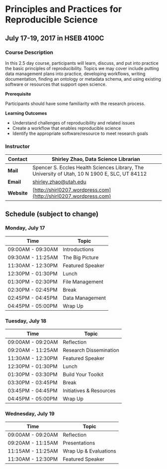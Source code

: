 # Principles and Practices for Reproducible Science 

## July 17-19, 2017 in HSEB 4100C

### Course Description

In this 2.5 day course, participants will learn, discuss, and put into practice the basic principles of reproducibility. Topics we may cover include putting data management plans into practice, developing workflows, writing documentation, finding an ontology or metadata schema, and using existing software or resources that support open science. 

**Prerequisite**

Participants should have some familiarity with the research process.

**Learning Outcomes**

  * Understand challenges of reproducibility and related issues
  * Create a workflow that enables reproducible science
  * Identify the appropriate software/resource to meet research goals

### Instructor

| Contact | Shirley Zhao, Data Science Librarian | 
| --- | --- | 
| **Mail** | Spencer S. Eccles Health Sciences Library, The University of Utah, 10 N 1900 E, SLC, UT 84112 | 
| **Email** | [shirley.zhao@utah.edu](mailto:shirley.zhao@utah.edu) |
| **Website** | [http://shirl0207.wordpress.com](http://shirl0207.wordpress.com) |

## Schedule (subject to change) 

### Monday, July 17

| Time | Topic |
| --- | --- | 
| 09:00AM - 09:30AM | Introductions | 
| 09:30AM - 11:25AM | The Big Picture | 
| 11:30AM - 12:30PM | Featured Speaker | 
| 12:30PM - 01:30PM | Lunch | 
| 01:30PM - 02:30PM | File Management | 
| 02:30PM - 02:45PM | Break | 
| 02:45PM - 04:45PM | Data Management | 
| 04:45PM - 05:00PM | Wrap Up | 

### Tuesday, July 18

| Time | Topic |
| --- | --- | 
| 09:00AM - 09:20AM | Reflection | 
| 09:20AM - 11:25AM | Research Dissemination | 
| 11:30AM - 12:30PM | Featured Speaker | 
| 12:30PM - 01:30PM | Lunch | 
| 01:30PM - 03:30PM | Build Your Toolkit | 
| 03:30PM - 03:45PM | Break | 
| 03:45PM - 04:45PM | Initiatives & Resources | 
| 04:45PM - 05:00PM | Wrap Up | 

### Wednesday, July 19 

| Time | Topic |
| --- | --- | 
| 09:00AM - 09:20AM | Reflection | 
| 09:20AM - 11:15AM | Presentations | 
| 11:15AM - 11:25AM | Wrap Up & Evaluations | 
| 11:30AM - 12:30PM | Featured Speaker | 